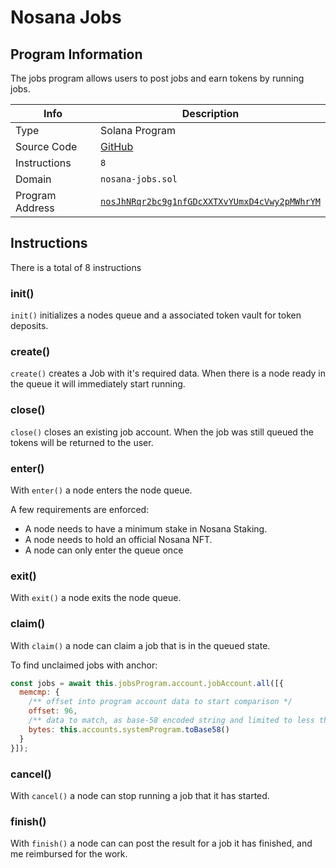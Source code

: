 # Nosana Jobs <Badge type="tip" text="mainnet" vertical="middle" />

## Program Information

The jobs program allows users to post jobs and earn tokens by running jobs.

| Info            | Description                                                                                                                      |
|-----------------|----------------------------------------------------------------------------------------------------------------------------------|
| Type            | Solana Program                                                                                                                   |
| Source Code     | [GitHub](https://github.com/nosana-ci/nosana-programs)                                                                           |
| Instructions    | `8`                                                                                                                              |
| Domain          | `nosana-jobs.sol`                                                                                                                |
| Program Address | [`nosJhNRqr2bc9g1nfGDcXXTXvYUmxD4cVwy2pMWhrYM`](https://explorer.solana.com/address/nosJhNRqr2bc9g1nfGDcXXTXvYUmxD4cVwy2pMWhrYM) |

## Instructions

There is a total of 8 instructions

### init()

`init()` initializes a nodes queue and a associated token vault for token deposits.


### create()

`create()` creates a Job with it's required data.
When there is a node ready in the queue it will immediately start running.

### close()

`close()` closes an existing job account.
When the job was still queued the tokens will be returned to the user.


### enter()

With `enter()` a node enters the node queue.

A few requirements are enforced:

- A node needs to have a minimum stake in Nosana Staking.
- A node needs to hold an official Nosana NFT.
- A node can only enter the queue once


### exit()

With `exit()` a node exits the node queue.

### claim()

With `claim()` a node can claim a job that is in the queued state.

To find unclaimed jobs with anchor:

```javascript
const jobs = await this.jobsProgram.account.jobAccount.all([{
  memcmp: {
    /** offset into program account data to start comparison */
    offset: 96,
    /** data to match, as base-58 encoded string and limited to less than 129 bytes */
    bytes: this.accounts.systemProgram.toBase58()
  }
}]);
```

### cancel()

With `cancel()` a node can stop running a job that it has started.


### finish()

With `finish()` a node can can post the result for a job it has finished, and me reimbursed for the work.
